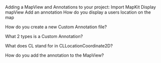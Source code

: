 
Adding a MapView and Annotations to your project:
Import MapKit
Display mapView
Add an annotation
How do you display a users location on the map

How do you create a new Custom Annotation file?

What 2 types is a Custom Annotation?

What does CL stand for in CLLocationCoordinate2D?

How do you add the annotation to the MapView?
